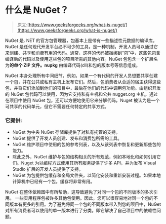 # 什么是 NuGet？

> 原文:[https://www.geeksforgeeks.org/what-is-nuget/](https://www.geeksforgeeks.org/what-is-nuget/)

NuGet 是. NET 的官方包管理器，包基本上是带有一些描述性元数据的编译库。NuGet 是任何现代开发平台必不可少的工具，是一种机制，开发人员可以通过它来创建、共享和消费有用的代码。通常，这样的代码被捆绑到“包”中，这些包包含编译后的代码以及使用这些包的项目所需的其他内容。NuGet 包包含一个扩展名为**的单个 ZIP 文件。nupkg** 由编译代码(dll)和包的版本号等信息组成。

NuGet 本身处理所有中间细节，例如，如果一个有代码的开发人员想要共享创建一个包，并在公共或私有主机上发布它们。然后，包消费者从合适的宿主获得这些包，并将它们添加到他们的项目中，最后在他们的代码中调用包功能。由组织开发的 NuGet 包代码可以使用，因为它支持私有主机和公共 nugget.org 主机。通过在项目中使用 NuGet 包，还可以方便地使用它来分解代码。Nuget 被认为是一个可共享的代码单元，但它不需要任何特定的共享方式。

### 它提供:

*   NuGet 为中央 NuGet 存储库提供了对私有托管的支持。
*   NuGet 提供了开发人员创建、发布和消费包所需的工具。
*   NuGet 维护项目中使用的包的参考列表，以及从该列表中恢复和更新那些包的能力。
*   除此之外，NuGet 维护与包的结构相关的所有规范，例如本地化和如何引用它们。Nuget 为以编程方式使用其所有服务提供了许多 API，并为发布 Visual Studio 扩展的开发人员提供了支持。
*   NuGet 为包提供包缓存和全局文件夹，以简化安装和重新安装过程。如果本地计算机中已经有一个包，缓存将非常有用。

NuGet 在整体依赖图中有所帮助，这导致避免了对同一个包的不同版本的多次引用。 一些实用程序包被许多其他包使用。因此，您可以很容易地对同一个包的不同版本有更多的引用。为了避免将同一个包的不同版本带入到您的项目中，NuGet 对所有消费者可以使用的单一版本进行了分类。即它解决了自己项目中的依赖性问题。